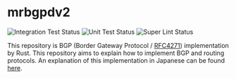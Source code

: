 # mrbgpdv2
![Integration Test Status](https://github.com/Miyoshi-Ryota/mrbgpdv2/actions/workflows/integration_tests.yml/badge.svg)
![Unit Test Status](https://github.com/Miyoshi-Ryota/mrbgpdv2/actions/workflows/unit_tests.yml/badge.svg)
![Super Lint Status](https://github.com/Miyoshi-Ryota/mrbgpdv2/actions/workflows/super_lint.yml/badge.svg)

This repository is BGP (Border Gateway Protocol / [RFC4271](https://datatracker.ietf.org/doc/html/rfc4271)) implementation by Rust.
This repository aims to explain how to implement BGP and routing protocols. An explanation of this implementation in Japanese can be found [here](https://github.com/Miyoshi-Ryota/how-to-create-bgp).
